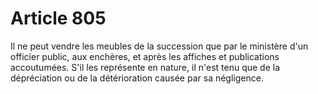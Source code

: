# Article 805

Il ne peut vendre les meubles de la succession que par le ministère d'un officier public, aux enchères, et après les affiches et publications accoutumées.   S'il les représente en nature, il n'est tenu que de la dépréciation ou de la détérioration causée par sa négligence.